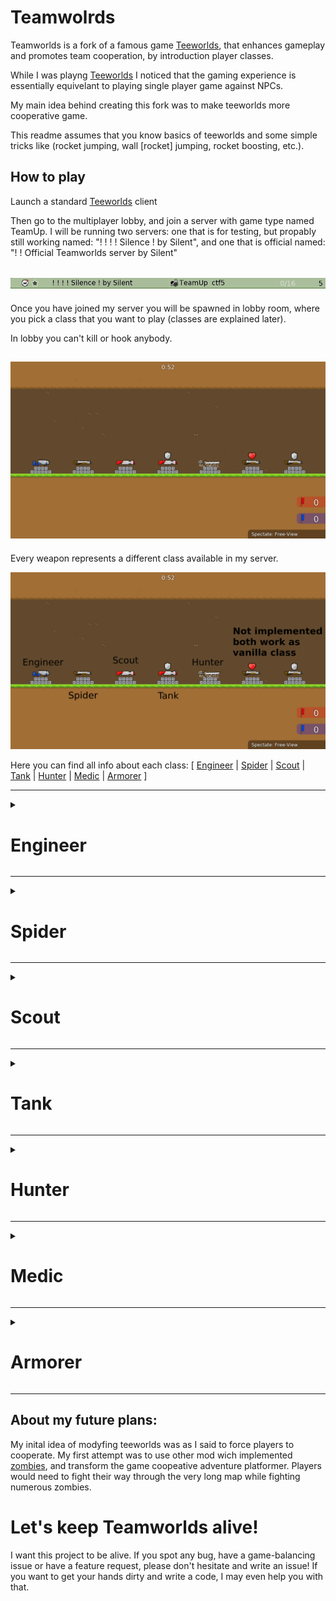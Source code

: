 Teamwolrds
==========
Teamworlds is a fork of a famous game [Teeworlds](https://github.com/teeworlds/teeworlds), that enhances gameplay and promotes team cooperation, by introduction player classes.

While I was playng [Teeworlds](https://github.com/teeworlds/teeworlds) I noticed that the gaming experience is essentially equivelant to playing single player game against NPCs. 

My main idea behind creating this fork was to make teeworlds more cooperative game. 

This readme assumes that you know basics of teeworlds and some simple tricks like (rocket jumping, wall [rocket] jumping, rocket boosting, etc.). 

How to play
-----------
Launch a standard [Teeworlds](https://github.com/teeworlds/teeworlds) client

Then go to the multiplayer lobby, and join a server with game type named TeamUp. I will be running two servers: one that is for testing, but propably still working named: "! ! ! ! Silence ! by Silent", and one that is official named: "! ! Official Teamworlds server by Silent"

![Notice that server type is named TeamUp](datasrc/github/server.png "Notice that server type is named TeamUp")
---------
Once you have joined my server you will be spawned in lobby room, where you pick a class that you want to play (classes are explained later).

In lobby you can't kill or hook anybody.

![This is lobby](/datasrc/github/Lobby.png "This is lobby")
------------
Every weapon represents a different class available in my server.

![This is lobby](/datasrc/github/Lobby&weapons.png "This is lobby")

Here you can find all info about each class: [ 
[Engineer](https://github.com/fopeczek/teamworlds/edit/main/readme.md#-engineer-) | 
[Spider](https://github.com/fopeczek/teamworlds/edit/main/readme.md#-spider-) | 
[Scout](https://github.com/fopeczek/teamworlds/edit/main/readme.md#-scout-) | 
[Tank](https://github.com/fopeczek/teamworlds/edit/main/readme.md#-tank-) | 
[Hunter](https://github.com/fopeczek/teamworlds/edit/main/readme.md#-hunter-) | 
[Medic](https://github.com/fopeczek/teamworlds/edit/main/readme.md#-medic-) | 
[Armorer](https://github.com/fopeczek/teamworlds/edit/main/readme.md#-armorer-)
 ]

----------
<details>
 <summary><h1> Engineer </h1></summary>
Engineer is a defensive class capable of building and maintaining defensive walls (force fields). It spawns with laser gun that can place those walls. 

How to place a wall:

https://user-images.githubusercontent.com/46483193/160856467-b97a966d-c65a-4f0d-ba28-de5414473040.mp4

Each player can have utmost 6 simultaneously active walls. If you will try to place 7th wall you will hear empty magazine sound. 
 
Also very imprtant: you can't place too short wall, if you try so, you will hear same empty magazine sound. 

Every wall has certain amount of hit points, just like a player. Amount of hp is represented by floating (unpickupable) hearts. Each wall can have up to 10 health. 

Newly placed wall can consume up to 5 units of laser gun ammo. Each consumed unit of ammo translates into a single hp of newly-built wall. Since the ammo capacity of laser gun equals 10 units, a player can place exactly 2 walls, each charged with 5 hp. 
 
 If you manage to get less than 5 ammo, you can still place a wall but, as mentioned it will have less initaial hp. 

Here is an example of placing a wall while having only 2 units of laser ammo:

https://user-images.githubusercontent.com/46483193/160859914-556015ea-b583-494b-805c-cb71195c371d.mp4

Player can charge the wall up to maximum number of 10 hit points. To do that, player has to hit one of the ends of the wall with hammer. Each strike will transfer a single armor point (a shield) into a hp of wall. When no more armor points are available, the strike will transfer a player's hitpoint (a heart) to the wall. Player cannot transfer their last hitpoint this way. 

https://user-images.githubusercontent.com/46483193/160863490-34caec9a-383b-4349-b3a2-ca219249ba85.mp4

As you can see you aren't able to die just by healing walls.

Walls block bullets and kill enemies on contact. Wall loses 1 hp when it is hit with a normal bullet, wall will lose aditional 1 hp if the bullet is explosive. 

Walls can't block lasers. 

When wall is hit with hammer it loses 3 hp. 

https://user-images.githubusercontent.com/46483193/160891224-809b44a6-df3a-4af5-8146-47d45a5edb75.mp4

Wall will get 2 times more damage if you shoot directly in one of its ends. 

https://user-images.githubusercontent.com/46483193/160893735-a77abd65-21a4-4547-959d-3e20c40f9470.mp4

When player rams a wall with full health bar the wall will kill him, and lose 1 hp. If player does so but with armor too wall will lose 2 hp. 

https://user-images.githubusercontent.com/46483193/160925533-9e447ebb-0c0c-41bc-9545-5516bc8c5079.mp4

When someone destroys your wall you will get a private message that informs you about who destroyed it. 
Every wall after being destroyed creates explosions at its ends. 

https://user-images.githubusercontent.com/46483193/160912584-e4137de1-b9c3-47a4-81b5-15d0d267c184.mp4

For each destroyed wall player (that who destroyed them) gets 1 score point. 
Player can deconstruct the wall and reclaim all the ammo and hitpoints back. 

###### Process of wall reclaiming: 
 
To reclaim a wall, player has to stand very close to one end of his wall, and shoot anywhare with the pistol. Initialy first 5 wall hp will be transfered as player's laser gun ammo the wall's hp above 5 will be transfered as health (preferably) or armor (if the health bar is already full). After that transfer, the remaining maximum 5 hitpoints will be transfered back as laser gun ammo. 

https://user-images.githubusercontent.com/46483193/160885179-366861b5-1f1c-4fc6-850f-98b0dd6f25d9.mp4

The algorithm allows to permanently loose wall's hp during deconstrcution, if there is no available place to transfer them back to player. In such situations the first shot will only aattempt to transfer the upper 5 hitpoints back as health and armor, if player has capacity to accept them, and the wall will continue to exist with the reduced hp. To remove the wall and lose part or all of its remaining hp, the player has to shoot the second time.

There are exctly 2 cases when you would have to confirm removing a wall:
1. To prevent loosing health or armor points, if the total available capacity of health and armor is less then wall's hp minus 5

https://user-images.githubusercontent.com/46483193/160885798-7d6c77b6-e952-4c2a-bb4e-5dc06c4d9e4b.mp4


2. To prevent loosing laser ammo, if your capacity to accept the laser ammo is less than wall's hp or 5, whichever is smaller. 

https://user-images.githubusercontent.com/46483193/160885837-396ca786-ab69-402d-984d-a84134a8666f.mp4

</details>


---------

<details>
 <summary><h1> Spider </h1></summary>
Spider offensive and defensive class. 

Spiders can place webs, that are similar to [engineer](https://github.com/fopeczek/teamworlds/edit/main/readme.md#-engineer-) walls. Spider cannot use the shotgun, but instead can lay webs and anchor its chain on every surface wall. Spiders can also hook other players infinitely.

<h2> Spider's webs</h2>

* Spider lays the web by "shooting" somewhere with their shotgun. Direction of the shot is not important, only the place where the player was standing during the shot. The web takes 5 shotgun shells.
* Spiders always place 5 web "rays" with a single use of the shotgun.
* The only effect of the webs is slowing down the enemy team.
* Non-reinforced web will vanish in 5 min or when the spider who built them dies.
* Web can be reinforced once, by "shooting" it with shotgun by the Spider. Reinforced web has more hp, does not have a timeout and does not vanish with a death of a Spider. 
* Removing webs recycles its materials by giving you back the shotgun ammo. Partially destroyed web can be recycled for a fraction of original cost. 
* Webs will vanish when player disconnects.

<h2> Ohter features</h2>

Spiders can hook to the metal walls. 

https://user-images.githubusercontent.com/46483193/161601841-42232993-6a08-40d4-8918-6beb0b969088.mp4


Spiders can hook to other players on infinite distances.

https://user-images.githubusercontent.com/46483193/161605427-aed0bd8d-4dd5-4cda-bc12-76cd607e83d9.mp4


 </details>



----------

<details>
 <summary><h1> Scout </h1></summary>
Scout is offensive class, his special abitlity is rocket boosting and jumping using granade launcher. 
He also spawns with granade launcher. 


He does only 1 hp of self damage. Tip: To rocket jump you have to fire underneath yourself and jump at the same time. 
Here is video of rocket boosting and jumping. 

https://user-images.githubusercontent.com/46483193/161442033-0d9c7057-7f9d-4bc5-9d24-fe7462b17448.mp4


Also his granade launcher makes more knock back to other players than other classes. And he does only 3 hp of damage to others. 

https://user-images.githubusercontent.com/46483193/161442031-0e1cfeeb-4e91-4d91-9066-a7496e6adf68.mp4

 </details>

---------

<details>
 <summary><h1> Tank </h1></summary>
Tank offensive class that is slow and resistant. 

He spawns with all armor and health.  

Tank is basicly hevyier and slower. 

https://user-images.githubusercontent.com/46483193/165517450-43697393-674b-4903-80de-e1f4453c1a02.mp4

Tank also gets 2 times less damage. 

https://user-images.githubusercontent.com/46483193/165515872-43546540-cf14-4760-8f95-efcf1324a3f5.mp4

His pistol is replaced with maschine gun. 

https://user-images.githubusercontent.com/46483193/165515793-dd436d0b-5b20-4178-8943-159fba257d91.mp4

 </details>

----------

<details>
 <summary><h1> Hunter </h1></summary>
Hunter special abitlity is turning invisable using ninja. 

Upon spawning as hunter you can (by scrolling mouse wheel) select ninja weapon. 
 
 By using ninja you become invisible for some time (which is shown as duration of ninja). If it reaches 0 you will have to wait until it recharges to full to use invisibility again. Your teammates can see you. 
 
When you are invisible you can turn visible again by using ninja again. This is the only way to become visible without having to wait until cooldown fill up. 
<!-- Example video -->

After turning invisable you can switch to any weapon and walk and hook to walls. But if you shoot anywheare or hook anyone or will be hooked by player from other team you will become visible again and will have to wait until ninja recharges to full. 
 
<!-- Example video -->

Also if you get too close to anyone you will be revealed too. 
<!-- Example video -->

If you are invisable, hutner from other team can see you if he becomes invisable too. 
<!-- Example video of changing weapon and hooking and getting revealed in the end -->

There are 2 specific sounds (and they are loud) that inform player and other players:
 
1. Sound of getting invisable

https://user-images.githubusercontent.com/46483193/166137408-a584956f-84e5-4180-befb-171d4953662f.mp4

2. Sound of getting revealed
 
https://user-images.githubusercontent.com/46483193/166137411-74b4c4fb-e138-4a8e-ba0b-bc9c1a36853d.mp4

 </details>

----------

<details>
 <summary><h1> Medic </h1></summary>
Medic implementation is WIP(work in progress) by now it works as vanilla. 

 </details>
 
----------

<details>
 <summary><h1> Armorer </h1></summary>
Armorer implementation is WIP(work in progress) by now it works as vanilla. 

 </details>
 
----------

## About my future plans:
My inital idea of modyfing teeworlds was as I said to force players to cooperate. My first attempt was to use other mod wich implemented [zombies](https://github.com/LordSk/teeworlds/tree/mod/zomb), and transform the game coopeative adventure platformer. Players would need to fight their way through the very long map while fighting numerous zombies.

# Let's keep Teamworlds alive!

I want this project to be alive. If you spot any bug, have a game-balancing issue or have a feature request, please don't hesitate and write an issue! If you want to get your hands dirty and write a code, I may even help you with that.
